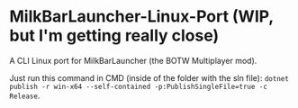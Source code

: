 # MilkBarLauncher-Linux-Port (WIP, but I'm getting really close)
A CLI Linux port for MilkBarLauncher (the BOTW Multiplayer mod).

Just run this command in CMD (inside of the folder with the sln file): `dotnet publish -r win-x64 --self-contained -p:PublishSingleFile=true -c Release`.
